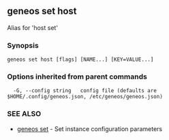 ## geneos set host

Alias for 'host set'

### Synopsis





```
geneos set host [flags] [NAME...] [KEY=VALUE...]
```

### Options inherited from parent commands

```
  -G, --config string   config file (defaults are $HOME/.config/geneos.json, /etc/geneos/geneos.json)
```

### SEE ALSO

* [geneos set](geneos_set.md)	 - Set instance configuration parameters

